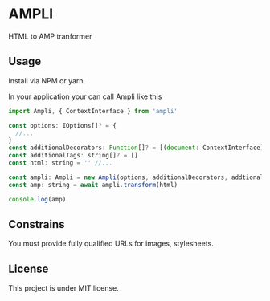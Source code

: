 # AMPLI

HTML to AMP tranformer

## Usage

Install via NPM or yarn.

In your application your can call Ampli like this

```javascript
import Ampli, { ContextInterface } from 'ampli'

const options: IOptions[]? = {
  //...
}
const additionalDecorators: Function[]? = [(document: ContextInterface) => document]
const additionalTags: string[]? = []
const html: string = '' //...

const ampli: Ampli = new Ampli(options, additionalDecorators, addtionalTags)
const amp: string = await ampli.transform(html)

console.log(amp)
```

## Constrains

You must provide fully qualified URLs for images, stylesheets.

## License

This project is under MIT license.
